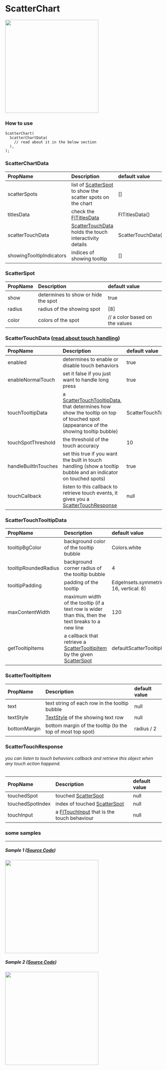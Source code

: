 # ScatterChart

<img src="https://github.com/imaNNeoFighT/fl_chart/raw/master/repo_files/images/scatter_chart/scatter_chart.png" width="300" >

### How to use
```
ScatterChart(
  ScatterChartData(
    // read about it in the below section
  ),
);
```

### ScatterChartData
|PropName		|Description	|default value|
|:---------------|:---------------|:-------|
|scatterSpots| list of [ScatterSpot ](#ScatterSpot ) to show the scatter spots on the chart|[]|
|titlesData| check the [FlTitlesData](base_chart.md#FlTitlesData)| FlTitlesData()|
|scatterTouchData| [ScatterTouchData](#scattertouchdata-read-about-touch-handling) holds the touch interactivity details| ScatterTouchData()|
|showingTooltipIndicators| indices of showing tooltip|[]|



### ScatterSpot
|PropName		|Description	|default value|
|:---------------|:---------------|:-------|
|show| determines to show or hide the spot|true|
|radius| radius of the showing spot| [8]
|color| colors of the spot|// a color based on the values|


### ScatterTouchData ([read about touch handling](handle_touches.md))
|PropName|Description|default value|
|:-------|:----------|:------------|
|enabled|determines to enable or disable touch behaviors|true|
|enableNormalTouch| set it false if you just want to handle long press|true|
|touchTooltipData|a [ScatterTouchTooltipData](#ScatterTouchTooltipData), that determines how show the tooltip on top of touched spot (appearance of the showing tooltip bubble)|ScatterTouchTooltipData()|
|touchSpotThreshold|the threshold of the touch accuracy|10|
|handleBuiltInTouches| set this true if you want the built in touch handling (show a tooltip bubble and an indicator on touched spots) | true|
|touchCallback| listen to this callback to retrieve touch events, it gives you a [ScatterTouchResponse](#ScatterTouchResponse)| null|


### ScatterTouchTooltipData
|PropName|Description|default value|
|:-------|:----------|:------------|
|tooltipBgColor|background color of the tooltip bubble|Colors.white|
|tooltipRoundedRadius|background corner radius of the tooltip bubble|4|
|tooltipPadding|padding of the tooltip|EdgeInsets.symmetric(horizontal: 16, vertical: 8)|
|maxContentWidth|maximum width of the tooltip (if a text row is wider than this, then the text breaks to a new line|120|
|getTooltipItems|a callback that retrieve a [ScatterTooltipItem](#ScatterTooltipItem) by the given [ScatterSpot](#ScatterSpot) |defaultScatterTooltipItem|

### ScatterTooltipItem
|PropName|Description|default value|
|:-------|:----------|:------------|
|text|text string of each row in the tooltip bubble|null|
|textStyle|[TextStyle](https://api.flutter.dev/flutter/dart-ui/TextStyle-class.html) of the showing text row|null|
|bottomMargin| bottom margin of the tooltip (to the top of most top spot) | radius / 2|


### ScatterTouchResponse
###### you can listen to touch behaviors callback and retrieve this object when any touch action happend.
|PropName|Description|default value|
|:-------|:----------|:------------|
|touchedSpot|touched [ScatterSpot](#ScatterSpot)|null|
|touchedSpotIndex|index of touched [ScatterSpot](#ScatterSpot)|null|
|touchInput|a [FlTouchInput](base_chart.md#FlTouchInput) that is the touch behaviour|null|


### some samples
----
##### Sample 1 ([Source Code](/example/lib/scatter_chart/samples/scatter_chart_sample1.dart))
<img src="https://github.com/imaNNeoFighT/fl_chart/raw/master/repo_files/images/scatter_chart/scatter_chart_sample_1.gif" width="300" >


##### Sample 2 ([Source Code](/example/lib/scatter_chart/samples/scatter_chart_sample2.dart))
<img src="https://github.com/imaNNeoFighT/fl_chart/raw/master/repo_files/images/scatter_chart/scatter_chart_sample_2.gif" width="300" >

